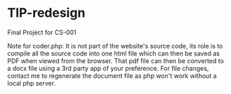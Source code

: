 # TIP-redesign
Final Project for CS-001

Note for coder.php:
It is not part of the website's source code, its role is to compile all the source code into one html file which can then be saved as PDF when viewed from the browser. 
That pdf file can then be converted to a docx file using a 3rd party app of your preference. 
For file changes, contact me to regenerate the document file as php won't work without a local php server.
